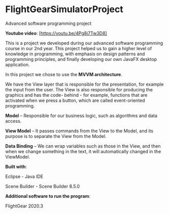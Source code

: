 # FlightGearSimulatorProject
 Advanced software programming project



**Youtube video**: [https://youtu.be/4Pg8i7Tw3D8]

This is a project we developed during our advanced software programming course in our 2nd year. This project helped us to gain a higher level of knowledge in programming, with emphasis on design patterns and programming principles, and finally developing our own JavaFX desktop application.

In this project we chose to use the **MVVM architecture**.

We have the View layer that is responsible for the presentation, for example the input from the user. The View is also responsible for producing the graphics and has the code- behind - for example, functions that are activated when we press a button, which are called event-oriented programming.

**Model** – Responsible for our business logic, such as algorithms and data access.

**View Model** – It passes commands from the View to the Model, and its purpose is to separate the View from the Model.

**Data Binding** – We can wrap variables such as those in the View, and then when we change something in the text, it will automatically changed in the ViewModel.



**Built with**:

Eclipse - Java IDE

Scene Builder - Scene Builder 8.5.0



**Additional software to run the program**:

FlightGear 2020.3
